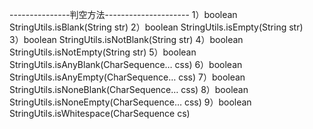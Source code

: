 ---------------判空方法---------------------
1）boolean StringUtils.isBlank(String str)
2）boolean StringUtils.isEmpty(String str)         
3）boolean StringUtils.isNotBlank(String str)
4）boolean StringUtils.isNotEmpty(String str)
5）boolean StringUtils.isAnyBlank(CharSequence… css)
6）boolean StringUtils.isAnyEmpty(CharSequence… css)
7）boolean StringUtils.isNoneBlank(CharSequence… css)
8）boolean StringUtils.isNoneEmpty(CharSequence… css)
9）boolean StringUtils.isWhitespace(CharSequence cs)